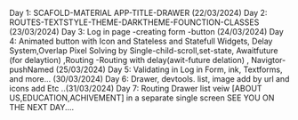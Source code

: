 Day 1: SCAFOLD-MATERIAL APP-TITLE-DRAWER (22/03/2024)
Day 2: ROUTES-TEXTSTYLE-THEME-DARKTHEME-FOUNCTION-CLASSES (23/03/2024)
Day 3: Log in page -creating form -button (24/03/2024)
Day 4: Animated button with Icon and Stateless and Statefull Widgets, Delay System,Overlap Pixel Solving by Single-child-scroll,set-state, Awaitfuture (for delaytion) ,Routing -Routing with delay(awit-future delation) , Navigtor-pushNamed (25/03/2024)
Day 5: Validating in Log in Form, ink, Textforms, and more... (30/03/2024)
Day 6: Drawer, devtools. list, image add by url and icons add Etc ..(31/03/2024)
Day 7: Routing Drawer list veiw [ABOUT US,EDUCATION,ACHIVEMENT] in a separate single screen
SEE YOU ON THE NEXT DAY....
